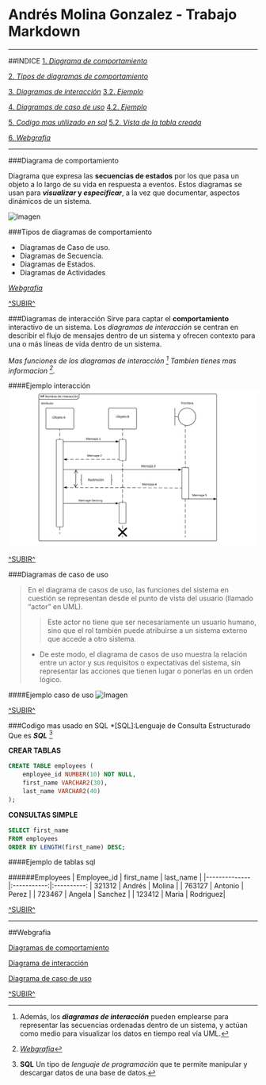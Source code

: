 Andrés Molina Gonzalez \- Trabajo Markdown 
=
___

##INDICE
[1. _Diagrama de comportamiento_](#diagrama-de-comportamiento)

[2. _Tipos de diagramas de comportamiento_](#tipos-de-diagramas-de-comportamiento)

[3. _Diagramas de interacción_](#diagramas-de-interacción)
[3.2. _Ejemplo_](#ejemplo-interacción)

[4. _Diagramas de caso de uso_](#diagramas-de-caso-de-uso)
[4.2. _Ejemplo_](#ejemplo-caso-de-uso)

[5. _Codigo mas utilizado en sql_](#codigo-mas-usado-en-sql)
[5.2. _Vista de la tabla creada_](#ejemplo-de-tablas-sql)

[6. _Webgrafia_](#webgrafia)

---

###Diagrama de comportamiento

Diagrama que expresa las **secuencias de estados** por los que pasa un objeto a lo largo de su vida en respuesta a eventos. Estos diagramas se usan para **_visualizar_ y _especificar_**, a la vez que documentar, aspectos dinámicos de un sistema.

![Imagen](https://sites.google.com/site/analisisguzmanjose/_/rsrc/1427436460730/unidad-3-modelos-de-actividad-y-de-estado/3-1-diagramas-de-comportamiento/png%20%289%29.png)


###Tipos de diagramas de comportamiento
* Diagramas de Caso de uso.
* Diagramas de Secuencia.
* Diagramas de Estados.
* Diagramas de Actividades

[_Webgrafia_][enlace1]

[^SUBIR^](#indice)

###Diagramas de interacción
Sirve para captar el **comportamiento** interactivo de un sistema. Los _diagramas de interacción_ se centran en describir el flujo de mensajes dentro de un sistema y ofrecen contexto para una o más líneas de vida dentro de un sistema. 

_Mas funciones de los diagramas de interacción [^1] Tambien tienes mas informacion [^2]._

####Ejemplo interacción
![Imagen](Imagen1.png)

[^SUBIR^](#indice)

###Diagramas de caso de uso
>En el diagrama de casos de uso, las funciones del sistema en cuestión se representan desde el punto de vista del usuario (llamado “actor” en UML). 
>
>>Este actor no tiene que ser necesariamente un usuario humano, sino que el rol también puede atribuirse a un sistema externo que accede a otro sistema. 
>
>* De este modo, el diagrama de casos de uso muestra la relación entre un actor y sus requisitos o expectativas del sistema, sin representar las acciones que tienen lugar o ponerlas en un orden lógico.

####Ejemplo caso de uso
![Imagen](https://upload.wikimedia.org/wikipedia/commons/8/80/UML_diagrama_caso_de_uso.svg)

[^SUBIR^](#indice)

###Codigo mas usado en SQL
*[SQL]:Lenguaje de Consulta Estructurado
Que es **_SQL_** [^3]

**CREAR TABLAS**
```sql
CREATE TABLE employees (
    employee_id NUMBER(10) NOT NULL,
    first_name VARCHAR2(30),
    last_name VARCHAR2(40)
);
```
**CONSULTAS SIMPLE**
~~~sql
SELECT first_name
FROM employees
ORDER BY LENGTH(first_name) DESC;
~~~

####Ejemplo de tablas sql

######Employees
| Employee_id  | first_name  | last_name |
|--------------|:-----------:|:----------:
| 321312       | Andrés      |  Molina   |
| 763127       | Antonio     |  Perez    |
| 723467       | Angela      |  Sanchez  |
| 123412       | Maria       |  Rodriguez|

[^SUBIR^](#indice)
___

##Webgrafia

[Diagramas de comportamiento][enlace1]

[Diagrama de interacción][enlace2]

[Diagrama de caso de uso](https://www.ionos.es/digitalguide/paginas-web/desarrollo-web/diagrama-de-casos-de-uso/)

[^SUBIR^](#indice)

[enlace1]:https://www.ceac.es/blog/elaborar-diagramas-de-comportamiento-en-entornos-de-desarrollo

[enlace2]:https://www.lucidchart.com/pages/es/diagrama-de-interaccion-uml


[^1]: Además, los **_diagramas de interacción_** pueden emplearse para representar las secuencias ordenadas dentro de un sistema, y actúan como medio para visualizar los datos en tiempo real vía UML.
[^2]: [_Webgrafia_][enlace2]
[^3]: **SQL** Un tipo de _lenguaje de programación_ que te permite manipular y descargar datos de una base de datos. 